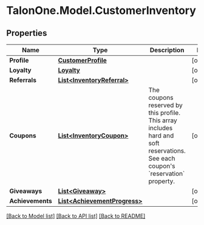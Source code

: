 # TalonOne.Model.CustomerInventory
## Properties

Name | Type | Description | Notes
------------ | ------------- | ------------- | -------------
**Profile** | [**CustomerProfile**](CustomerProfile.md) |  | [optional] 
**Loyalty** | [**Loyalty**](Loyalty.md) |  | [optional] 
**Referrals** | [**List&lt;InventoryReferral&gt;**](InventoryReferral.md) |  | [optional] 
**Coupons** | [**List&lt;InventoryCoupon&gt;**](InventoryCoupon.md) | The coupons reserved by this profile. This array includes hard and soft reservations. See each coupon&#39;s &#x60;reservation&#x60; property.  | [optional] 
**Giveaways** | [**List&lt;Giveaway&gt;**](Giveaway.md) |  | [optional] 
**Achievements** | [**List&lt;AchievementProgress&gt;**](AchievementProgress.md) |  | [optional] 

[[Back to Model list]](../README.md#documentation-for-models) [[Back to API list]](../README.md#documentation-for-api-endpoints) [[Back to README]](../README.md)

